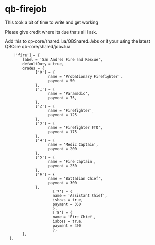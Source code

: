 # qb-firejob

This took a bit of time to write and get working

Please give credit where its due thats all I ask.

Add this to qb-core/shared.lua/QBShared.Jobs or if your using the latest QBCore qb-core/shared/jobs.lua

        ['fire'] = {
		    label = 'San Andres Fire and Rescue',
		    defaultDuty = true,
		    grades = {
			      ['0'] = {
				        name = 'Probationary Firefighter',
				        payment = 50
			      },
			      ['1'] = {
				        name = 'Paramedic',
				        payment = 75,
			      },
			      ['2'] = {
				        name = 'Firefighter',
				        payment = 125
			      },
			      ['3'] = {
				        name = 'Firefighter FTO',
				        payment = 175
			      },
			      ['4'] = {
				        name = 'Medic Captain',
				        payment = 200
			      },
			      ['5'] = {
				        name = 'Fire Captain',
				        payment = 250
			      },
			      ['6'] = {
				        name = 'Battalian Chief',
				        payment = 300
			      },
            		      ['7'] = {
                		  name = 'Assistant Chief',
                		  isboss = true,
                		  payment = 350
            		      },
            		      ['8'] = {
                		  name = 'Fire Chief',
                		  isboss = true,
                		  payment = 400
            		      },
		    },
	  },
